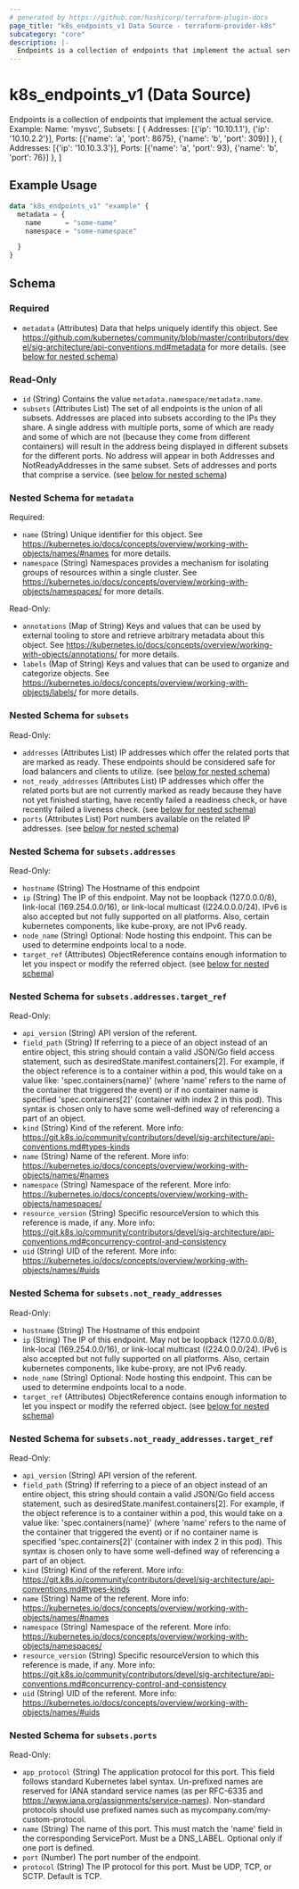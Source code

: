 ```yaml
---
# generated by https://github.com/hashicorp/terraform-plugin-docs
page_title: "k8s_endpoints_v1 Data Source - terraform-provider-k8s"
subcategory: "core"
description: |-
  Endpoints is a collection of endpoints that implement the actual service. Example:   Name: 'mysvc',  Subsets: [    {         Addresses: [{'ip': '10.10.1.1'}, {'ip': '10.10.2.2'}],      Ports: [{'name': 'a', 'port': 8675}, {'name': 'b', 'port': 309}]      },      {         Addresses: [{'ip': '10.10.3.3'}],       Ports: [{'name': 'a', 'port': 93}, {'name': 'b', 'port': 76}]     },   ]
---
```


# k8s_endpoints_v1 (Data Source)

Endpoints is a collection of endpoints that implement the actual service. Example:	 Name: 'mysvc',	 Subsets: [	   {	     Addresses: [{'ip': '10.10.1.1'}, {'ip': '10.10.2.2'}],	     Ports: [{'name': 'a', 'port': 8675}, {'name': 'b', 'port': 309}]	   },	   {	     Addresses: [{'ip': '10.10.3.3'}],	     Ports: [{'name': 'a', 'port': 93}, {'name': 'b', 'port': 76}]	   },	]

## Example Usage

```terraform
data "k8s_endpoints_v1" "example" {
  metadata = {
    name      = "some-name"
    namespace = "some-namespace"

  }
}
```

<!-- schema generated by tfplugindocs -->
## Schema

### Required

- `metadata` (Attributes) Data that helps uniquely identify this object. See https://github.com/kubernetes/community/blob/master/contributors/devel/sig-architecture/api-conventions.md#metadata for more details. (see [below for nested schema](#nestedatt--metadata))

### Read-Only

- `id` (String) Contains the value `metadata.namespace/metadata.name`.
- `subsets` (Attributes List) The set of all endpoints is the union of all subsets. Addresses are placed into subsets according to the IPs they share. A single address with multiple ports, some of which are ready and some of which are not (because they come from different containers) will result in the address being displayed in different subsets for the different ports. No address will appear in both Addresses and NotReadyAddresses in the same subset. Sets of addresses and ports that comprise a service. (see [below for nested schema](#nestedatt--subsets))

<a id="nestedatt--metadata"></a>
### Nested Schema for `metadata`

Required:

- `name` (String) Unique identifier for this object. See https://kubernetes.io/docs/concepts/overview/working-with-objects/names/#names for more details.
- `namespace` (String) Namespaces provides a mechanism for isolating groups of resources within a single cluster. See https://kubernetes.io/docs/concepts/overview/working-with-objects/namespaces/ for more details.

Read-Only:

- `annotations` (Map of String) Keys and values that can be used by external tooling to store and retrieve arbitrary metadata about this object. See https://kubernetes.io/docs/concepts/overview/working-with-objects/annotations/ for more details.
- `labels` (Map of String) Keys and values that can be used to organize and categorize objects. See https://kubernetes.io/docs/concepts/overview/working-with-objects/labels/ for more details.


<a id="nestedatt--subsets"></a>
### Nested Schema for `subsets`

Read-Only:

- `addresses` (Attributes List) IP addresses which offer the related ports that are marked as ready. These endpoints should be considered safe for load balancers and clients to utilize. (see [below for nested schema](#nestedatt--subsets--addresses))
- `not_ready_addresses` (Attributes List) IP addresses which offer the related ports but are not currently marked as ready because they have not yet finished starting, have recently failed a readiness check, or have recently failed a liveness check. (see [below for nested schema](#nestedatt--subsets--not_ready_addresses))
- `ports` (Attributes List) Port numbers available on the related IP addresses. (see [below for nested schema](#nestedatt--subsets--ports))

<a id="nestedatt--subsets--addresses"></a>
### Nested Schema for `subsets.addresses`

Read-Only:

- `hostname` (String) The Hostname of this endpoint
- `ip` (String) The IP of this endpoint. May not be loopback (127.0.0.0/8), link-local (169.254.0.0/16), or link-local multicast ((224.0.0.0/24). IPv6 is also accepted but not fully supported on all platforms. Also, certain kubernetes components, like kube-proxy, are not IPv6 ready.
- `node_name` (String) Optional: Node hosting this endpoint. This can be used to determine endpoints local to a node.
- `target_ref` (Attributes) ObjectReference contains enough information to let you inspect or modify the referred object. (see [below for nested schema](#nestedatt--subsets--addresses--target_ref))

<a id="nestedatt--subsets--addresses--target_ref"></a>
### Nested Schema for `subsets.addresses.target_ref`

Read-Only:

- `api_version` (String) API version of the referent.
- `field_path` (String) If referring to a piece of an object instead of an entire object, this string should contain a valid JSON/Go field access statement, such as desiredState.manifest.containers[2]. For example, if the object reference is to a container within a pod, this would take on a value like: 'spec.containers{name}' (where 'name' refers to the name of the container that triggered the event) or if no container name is specified 'spec.containers[2]' (container with index 2 in this pod). This syntax is chosen only to have some well-defined way of referencing a part of an object.
- `kind` (String) Kind of the referent. More info: https://git.k8s.io/community/contributors/devel/sig-architecture/api-conventions.md#types-kinds
- `name` (String) Name of the referent. More info: https://kubernetes.io/docs/concepts/overview/working-with-objects/names/#names
- `namespace` (String) Namespace of the referent. More info: https://kubernetes.io/docs/concepts/overview/working-with-objects/namespaces/
- `resource_version` (String) Specific resourceVersion to which this reference is made, if any. More info: https://git.k8s.io/community/contributors/devel/sig-architecture/api-conventions.md#concurrency-control-and-consistency
- `uid` (String) UID of the referent. More info: https://kubernetes.io/docs/concepts/overview/working-with-objects/names/#uids



<a id="nestedatt--subsets--not_ready_addresses"></a>
### Nested Schema for `subsets.not_ready_addresses`

Read-Only:

- `hostname` (String) The Hostname of this endpoint
- `ip` (String) The IP of this endpoint. May not be loopback (127.0.0.0/8), link-local (169.254.0.0/16), or link-local multicast ((224.0.0.0/24). IPv6 is also accepted but not fully supported on all platforms. Also, certain kubernetes components, like kube-proxy, are not IPv6 ready.
- `node_name` (String) Optional: Node hosting this endpoint. This can be used to determine endpoints local to a node.
- `target_ref` (Attributes) ObjectReference contains enough information to let you inspect or modify the referred object. (see [below for nested schema](#nestedatt--subsets--not_ready_addresses--target_ref))

<a id="nestedatt--subsets--not_ready_addresses--target_ref"></a>
### Nested Schema for `subsets.not_ready_addresses.target_ref`

Read-Only:

- `api_version` (String) API version of the referent.
- `field_path` (String) If referring to a piece of an object instead of an entire object, this string should contain a valid JSON/Go field access statement, such as desiredState.manifest.containers[2]. For example, if the object reference is to a container within a pod, this would take on a value like: 'spec.containers{name}' (where 'name' refers to the name of the container that triggered the event) or if no container name is specified 'spec.containers[2]' (container with index 2 in this pod). This syntax is chosen only to have some well-defined way of referencing a part of an object.
- `kind` (String) Kind of the referent. More info: https://git.k8s.io/community/contributors/devel/sig-architecture/api-conventions.md#types-kinds
- `name` (String) Name of the referent. More info: https://kubernetes.io/docs/concepts/overview/working-with-objects/names/#names
- `namespace` (String) Namespace of the referent. More info: https://kubernetes.io/docs/concepts/overview/working-with-objects/namespaces/
- `resource_version` (String) Specific resourceVersion to which this reference is made, if any. More info: https://git.k8s.io/community/contributors/devel/sig-architecture/api-conventions.md#concurrency-control-and-consistency
- `uid` (String) UID of the referent. More info: https://kubernetes.io/docs/concepts/overview/working-with-objects/names/#uids



<a id="nestedatt--subsets--ports"></a>
### Nested Schema for `subsets.ports`

Read-Only:

- `app_protocol` (String) The application protocol for this port. This field follows standard Kubernetes label syntax. Un-prefixed names are reserved for IANA standard service names (as per RFC-6335 and https://www.iana.org/assignments/service-names). Non-standard protocols should use prefixed names such as mycompany.com/my-custom-protocol.
- `name` (String) The name of this port.  This must match the 'name' field in the corresponding ServicePort. Must be a DNS_LABEL. Optional only if one port is defined.
- `port` (Number) The port number of the endpoint.
- `protocol` (String) The IP protocol for this port. Must be UDP, TCP, or SCTP. Default is TCP.
